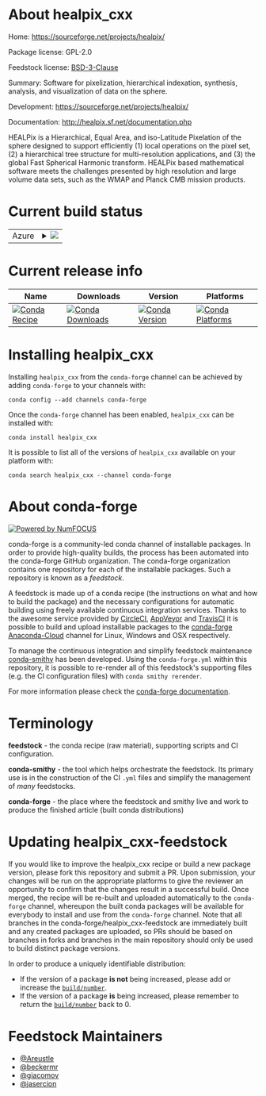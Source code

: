 About healpix_cxx
=================

Home: https://sourceforge.net/projects/healpix/

Package license: GPL-2.0

Feedstock license: [BSD-3-Clause](https://github.com/conda-forge/healpix_cxx-feedstock/blob/master/LICENSE.txt)

Summary: Software for pixelization, hierarchical indexation, synthesis, analysis, and visualization of data on the sphere.

Development: https://sourceforge.net/projects/healpix/

Documentation: http://healpix.sf.net/documentation.php

HEALPix is a Hierarchical, Equal Area, and iso-Latitude Pixelation of the sphere designed to support efficiently (1)
local operations on the pixel set, (2) a hierarchical tree structure for multi-resolution applications, and (3)
the global Fast Spherical Harmonic transform. HEALPix based mathematical software meets the challenges presented
by high resolution and large volume data sets, such as the WMAP and Planck CMB mission products.


Current build status
====================


<table>
    
  <tr>
    <td>Azure</td>
    <td>
      <details>
        <summary>
          <a href="https://dev.azure.com/conda-forge/feedstock-builds/_build/latest?definitionId=3007&branchName=master">
            <img src="https://dev.azure.com/conda-forge/feedstock-builds/_apis/build/status/healpix_cxx-feedstock?branchName=master">
          </a>
        </summary>
        <table>
          <thead><tr><th>Variant</th><th>Status</th></tr></thead>
          <tbody><tr>
              <td>linux_64_c_compiler_version7cxx_compiler_version7fortran_compiler_version7</td>
              <td>
                <a href="https://dev.azure.com/conda-forge/feedstock-builds/_build/latest?definitionId=3007&branchName=master">
                  <img src="https://dev.azure.com/conda-forge/feedstock-builds/_apis/build/status/healpix_cxx-feedstock?branchName=master&jobName=linux&configuration=linux_64_c_compiler_version7cxx_compiler_version7fortran_compiler_version7" alt="variant">
                </a>
              </td>
            </tr><tr>
              <td>linux_64_c_compiler_version9cxx_compiler_version9fortran_compiler_version9</td>
              <td>
                <a href="https://dev.azure.com/conda-forge/feedstock-builds/_build/latest?definitionId=3007&branchName=master">
                  <img src="https://dev.azure.com/conda-forge/feedstock-builds/_apis/build/status/healpix_cxx-feedstock?branchName=master&jobName=linux&configuration=linux_64_c_compiler_version9cxx_compiler_version9fortran_compiler_version9" alt="variant">
                </a>
              </td>
            </tr><tr>
              <td>osx_64_fortran_compiler_version7</td>
              <td>
                <a href="https://dev.azure.com/conda-forge/feedstock-builds/_build/latest?definitionId=3007&branchName=master">
                  <img src="https://dev.azure.com/conda-forge/feedstock-builds/_apis/build/status/healpix_cxx-feedstock?branchName=master&jobName=osx&configuration=osx_64_fortran_compiler_version7" alt="variant">
                </a>
              </td>
            </tr><tr>
              <td>osx_64_fortran_compiler_version9</td>
              <td>
                <a href="https://dev.azure.com/conda-forge/feedstock-builds/_build/latest?definitionId=3007&branchName=master">
                  <img src="https://dev.azure.com/conda-forge/feedstock-builds/_apis/build/status/healpix_cxx-feedstock?branchName=master&jobName=osx&configuration=osx_64_fortran_compiler_version9" alt="variant">
                </a>
              </td>
            </tr>
          </tbody>
        </table>
      </details>
    </td>
  </tr>
</table>

Current release info
====================

| Name | Downloads | Version | Platforms |
| --- | --- | --- | --- |
| [![Conda Recipe](https://img.shields.io/badge/recipe-healpix_cxx-green.svg)](https://anaconda.org/conda-forge/healpix_cxx) | [![Conda Downloads](https://img.shields.io/conda/dn/conda-forge/healpix_cxx.svg)](https://anaconda.org/conda-forge/healpix_cxx) | [![Conda Version](https://img.shields.io/conda/vn/conda-forge/healpix_cxx.svg)](https://anaconda.org/conda-forge/healpix_cxx) | [![Conda Platforms](https://img.shields.io/conda/pn/conda-forge/healpix_cxx.svg)](https://anaconda.org/conda-forge/healpix_cxx) |

Installing healpix_cxx
======================

Installing `healpix_cxx` from the `conda-forge` channel can be achieved by adding `conda-forge` to your channels with:

```
conda config --add channels conda-forge
```

Once the `conda-forge` channel has been enabled, `healpix_cxx` can be installed with:

```
conda install healpix_cxx
```

It is possible to list all of the versions of `healpix_cxx` available on your platform with:

```
conda search healpix_cxx --channel conda-forge
```


About conda-forge
=================

[![Powered by NumFOCUS](https://img.shields.io/badge/powered%20by-NumFOCUS-orange.svg?style=flat&colorA=E1523D&colorB=007D8A)](http://numfocus.org)

conda-forge is a community-led conda channel of installable packages.
In order to provide high-quality builds, the process has been automated into the
conda-forge GitHub organization. The conda-forge organization contains one repository
for each of the installable packages. Such a repository is known as a *feedstock*.

A feedstock is made up of a conda recipe (the instructions on what and how to build
the package) and the necessary configurations for automatic building using freely
available continuous integration services. Thanks to the awesome service provided by
[CircleCI](https://circleci.com/), [AppVeyor](https://www.appveyor.com/)
and [TravisCI](https://travis-ci.com/) it is possible to build and upload installable
packages to the [conda-forge](https://anaconda.org/conda-forge)
[Anaconda-Cloud](https://anaconda.org/) channel for Linux, Windows and OSX respectively.

To manage the continuous integration and simplify feedstock maintenance
[conda-smithy](https://github.com/conda-forge/conda-smithy) has been developed.
Using the ``conda-forge.yml`` within this repository, it is possible to re-render all of
this feedstock's supporting files (e.g. the CI configuration files) with ``conda smithy rerender``.

For more information please check the [conda-forge documentation](https://conda-forge.org/docs/).

Terminology
===========

**feedstock** - the conda recipe (raw material), supporting scripts and CI configuration.

**conda-smithy** - the tool which helps orchestrate the feedstock.
                   Its primary use is in the construction of the CI ``.yml`` files
                   and simplify the management of *many* feedstocks.

**conda-forge** - the place where the feedstock and smithy live and work to
                  produce the finished article (built conda distributions)


Updating healpix_cxx-feedstock
==============================

If you would like to improve the healpix_cxx recipe or build a new
package version, please fork this repository and submit a PR. Upon submission,
your changes will be run on the appropriate platforms to give the reviewer an
opportunity to confirm that the changes result in a successful build. Once
merged, the recipe will be re-built and uploaded automatically to the
`conda-forge` channel, whereupon the built conda packages will be available for
everybody to install and use from the `conda-forge` channel.
Note that all branches in the conda-forge/healpix_cxx-feedstock are
immediately built and any created packages are uploaded, so PRs should be based
on branches in forks and branches in the main repository should only be used to
build distinct package versions.

In order to produce a uniquely identifiable distribution:
 * If the version of a package **is not** being increased, please add or increase
   the [``build/number``](https://conda.io/docs/user-guide/tasks/build-packages/define-metadata.html#build-number-and-string).
 * If the version of a package **is** being increased, please remember to return
   the [``build/number``](https://conda.io/docs/user-guide/tasks/build-packages/define-metadata.html#build-number-and-string)
   back to 0.

Feedstock Maintainers
=====================

* [@Areustle](https://github.com/Areustle/)
* [@beckermr](https://github.com/beckermr/)
* [@giacomov](https://github.com/giacomov/)
* [@jasercion](https://github.com/jasercion/)

